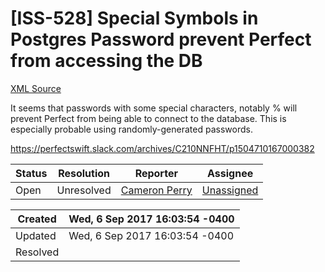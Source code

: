 # [ISS-528] Special Symbols in Postgres Password prevent Perfect from accessing the DB

[XML Source](./xml/ISS-528.xml)
<p><p>It seems that passwords with some special characters, notably % will prevent Perfect from being able to connect to the database. This is especially probable using randomly-generated passwords.</p>

<p><a href="https://perfectswift.slack.com/archives/C210NNFHT/p1504710167000382" class="external-link" rel="nofollow">https://perfectswift.slack.com/archives/C210NNFHT/p1504710167000382</a></p></p>





Status|Resolution|Reporter|Assignee
------|----------|--------|--------
Open|Unresolved|[Cameron Perry](mistercameron@gmail.com)|[Unassigned]($-1)





Created|Wed, 6 Sep 2017 16:03:54 -0400
-------|--------------
Updated|Wed, 6 Sep 2017 16:03:54 -0400
Resolved|




